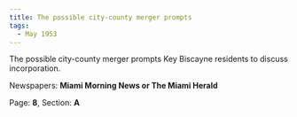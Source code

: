 ```yaml
---  
title: The possible city-county merger prompts  
tags:  
  - May 1953  
---  
```

  
The possible city-county merger prompts Key Biscayne residents to discuss incorporation.  
  
Newspapers: **Miami Morning News or The Miami Herald**  
  
Page: **8**, Section: **A** 
